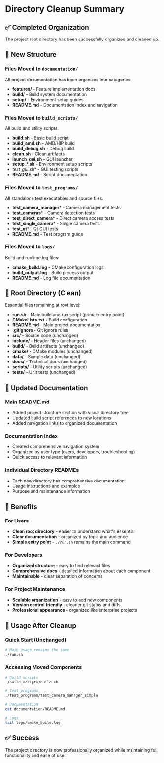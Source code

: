 # Directory Cleanup Summary

## ✅ Completed Organization

The project root directory has been successfully organized and cleaned up.

## 📁 New Structure

### Files Moved to `documentation/`
All project documentation has been organized into categories:
- **features/** - Feature implementation docs
- **build/** - Build system documentation  
- **setup/** - Environment setup guides
- **README.md** - Documentation index and navigation

### Files Moved to `build_scripts/`
All build and utility scripts:
- **build.sh** - Basic build script
- **build_amd.sh** - AMD/HIP build
- **build_debug.sh** - Debug build
- **clean.sh** - Clean artifacts
- **launch_gui.sh** - GUI launcher
- **setup_*.sh** - Environment setup scripts
- **test_gui*.sh** - GUI testing scripts
- **README.md** - Script documentation

### Files Moved to `test_programs/`
All standalone test executables and source files:
- **test_camera_manager*** - Camera management tests
- **test_cameras*** - Camera detection tests
- **test_direct_camera*** - Direct camera access tests
- **test_single_camera*** - Single camera tests
- **test_qt*** - Qt GUI tests
- **README.md** - Test program guide

### Files Moved to `logs/`
Build and runtime log files:
- **cmake_build.log** - CMake configuration logs
- **build_output.log** - Build process output
- **README.md** - Log file documentation

## 🚀 Root Directory (Clean)

Essential files remaining at root level:
- **run.sh** - Main build and run script (primary entry point)
- **CMakeLists.txt** - Build configuration
- **README.md** - Main project documentation
- **.gitignore** - Git ignore rules
- **src/** - Source code (unchanged)
- **include/** - Header files (unchanged)
- **build/** - Build artifacts (unchanged)
- **cmake/** - CMake modules (unchanged)
- **data/** - Sample data (unchanged)
- **docs/** - Technical docs (unchanged)
- **scripts/** - Utility scripts (unchanged)
- **tests/** - Unit tests (unchanged)

## 📖 Updated Documentation

### Main README.md
- Added project structure section with visual directory tree
- Updated build script references to new locations
- Added navigation links to organized documentation

### Documentation Index
- Created comprehensive navigation system
- Organized by user type (users, developers, troubleshooting)
- Quick access to relevant information

### Individual Directory READMEs
- Each new directory has comprehensive documentation
- Usage instructions and examples
- Purpose and maintenance information

## 🎯 Benefits

### For Users
- **Clean root directory** - easier to understand what's essential
- **Clear documentation** - organized by topic and audience
- **Simple entry point** - `./run.sh` remains the main command

### For Developers
- **Organized structure** - easy to find relevant files
- **Comprehensive docs** - detailed information about each component
- **Maintainable** - clear separation of concerns

### For Project Maintenance
- **Scalable organization** - easy to add new components
- **Version control friendly** - cleaner git status and diffs
- **Professional appearance** - organized like enterprise projects

## 🚦 Usage After Cleanup

### Quick Start (Unchanged)
```bash
# Main usage remains the same
./run.sh
```

### Accessing Moved Components
```bash
# Build scripts
./build_scripts/build.sh

# Test programs  
./test_programs/test_camera_manager_simple

# Documentation
cat documentation/README.md

# Logs
tail logs/cmake_build.log
```

## ✅ Success

The project directory is now professionally organized while maintaining full functionality and ease of use.
